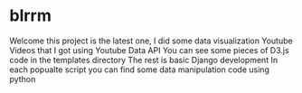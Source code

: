 # blrrm
Welcome this project is the latest one, I did some data visualization Youtube Videos that I got using Youtube Data API
You can see some pieces of D3.js code in the templates directory
The rest is basic Django development
In each popualte script you can find some data manipulation code using python
